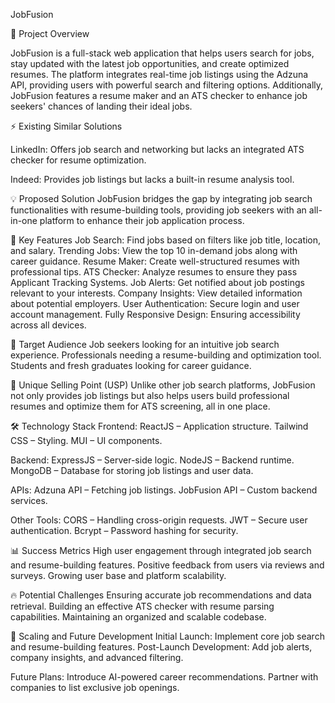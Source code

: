 JobFusion

📌 Project Overview

JobFusion is a full-stack web application that helps users search for jobs, stay updated with the latest job opportunities, and create optimized resumes. The platform integrates real-time job listings using the Adzuna API, providing users with powerful search and filtering options. Additionally, JobFusion features a resume maker and an ATS checker to enhance job seekers' chances of landing their ideal jobs.

⚡ Existing Similar Solutions

LinkedIn:
Offers job search and networking but lacks an integrated ATS checker for resume optimization.

Indeed:
Provides job listings but lacks a built-in resume analysis tool.

💡 Proposed Solution
JobFusion bridges the gap by integrating job search functionalities with resume-building tools, providing job seekers with an all-in-one platform to enhance their job application process.

🔑 Key Features
Job Search: Find jobs based on filters like job title, location, and salary.
Trending Jobs: View the top 10 in-demand jobs along with career guidance.
Resume Maker: Create well-structured resumes with professional tips.
ATS Checker: Analyze resumes to ensure they pass Applicant Tracking Systems.
Job Alerts: Get notified about job postings relevant to your interests.
Company Insights: View detailed information about potential employers.
User Authentication: Secure login and user account management.
Fully Responsive Design: Ensuring accessibility across all devices.

🎯 Target Audience
Job seekers looking for an intuitive job search experience.
Professionals needing a resume-building and optimization tool.
Students and fresh graduates looking for career guidance.

🌟 Unique Selling Point (USP)
Unlike other job search platforms, JobFusion not only provides job listings but also helps users build professional resumes and optimize them for ATS screening, all in one place.

🛠️ Technology Stack
Frontend:
ReactJS – Application structure.
Tailwind CSS – Styling.
MUI – UI components.

Backend:
ExpressJS – Server-side logic.
NodeJS – Backend runtime.
MongoDB – Database for storing job listings and user data.

APIs:
Adzuna API – Fetching job listings.
JobFusion API – Custom backend services.

Other Tools:
CORS – Handling cross-origin requests.
JWT – Secure user authentication.
Bcrypt – Password hashing for security.

📊 Success Metrics
High user engagement through integrated job search and resume-building features.
Positive feedback from users via reviews and surveys.
Growing user base and platform scalability.

🔥 Potential Challenges
Ensuring accurate job recommendations and data retrieval.
Building an effective ATS checker with resume parsing capabilities.
Maintaining an organized and scalable codebase.

🚀 Scaling and Future Development
Initial Launch:
Implement core job search and resume-building features.
Post-Launch Development:
Add job alerts, company insights, and advanced filtering.

Future Plans:
Introduce AI-powered career recommendations.
Partner with companies to list exclusive job openings.
